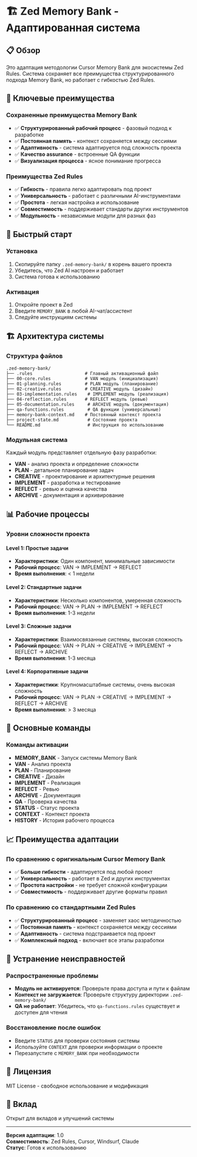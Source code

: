 # 🏗️ Zed Memory Bank - Адаптированная система

## 📋 Обзор
Это адаптация методологии Cursor Memory Bank для экосистемы Zed Rules. Система сохраняет все преимущества структурированного подхода Memory Bank, но работает с гибкостью Zed Rules.

## 🎯 Ключевые преимущества

### Сохраненные преимущества Memory Bank
- ✅ **Структурированный рабочий процесс** - фазовый подход к разработке
- ✅ **Постоянная память** - контекст сохраняется между сессиями
- ✅ **Адаптивность** - система адаптируется под сложность проекта
- ✅ **Качество assurance** - встроенные QA функции
- ✅ **Визуализация процесса** - ясное понимание прогресса

### Преимущества Zed Rules
- ✅ **Гибкость** - правила легко адаптировать под проект
- ✅ **Универсальность** - работает с различными AI-инструментами
- ✅ **Простота** - легкая настройка и использование
- ✅ **Совместимость** - поддерживает стандарты других инструментов
- ✅ **Модульность** - независимые модули для разных фаз

## 🚀 Быстрый старт

### Установка
1. Скопируйте папку `.zed-memory-bank/` в корень вашего проекта
2. Убедитесь, что Zed AI настроен и работает
3. Система готова к использованию

### Активация
1. Откройте проект в Zed
2. Введите `MEMORY_BANK` в любой AI-чат/ассистент
3. Следуйте инструкциям системы

## 🏗️ Архитектура системы

### Структура файлов
```
.zed-memory-bank/
├── .rules                    # Главный активационный файл
├── 00-core.rules             # VAN модуль (инициализация)
├── 01-planning.rules         # PLAN модуль (планирование)
├── 02-creative.rules         # CREATIVE модуль (дизайн)
├── 03-implementation.rules    # IMPLEMENT модуль (реализация)
├── 04-reflection.rules       # REFLECT модуль (ревью)
├── 05-documentation.rules     # ARCHIVE модуль (документация)
├── qa-functions.rules         # QA функции (универсальные)
├── memory-bank-context.md    # Постоянный контекст проекта
├── project-state.md           # Состояние проекта
└── README.md                  # Инструкция по использованию
```

### Модульная система
Каждый модуль представляет отдельную фазу разработки:
- **VAN** - анализ проекта и определение сложности
- **PLAN** - детальное планирование задач
- **CREATIVE** - проектирование и архитектурные решения
- **IMPLEMENT** - разработка и тестирование
- **REFLECT** - ревью и оценка качества
- **ARCHIVE** - документация и архивирование

## 📊 Рабочие процессы

### Уровни сложности проекта

#### Level 1: Простые задачи
- **Характеристики**: Один компонент, минимальные зависимости
- **Рабочий процесс**: VAN → IMPLEMENT → REFLECT
- **Время выполнения**: < 1 недели

#### Level 2: Стандартные задачи
- **Характеристики**: Несколько компонентов, умеренная сложность
- **Рабочий процесс**: VAN → PLAN → IMPLEMENT → REFLECT
- **Время выполнения**: 1-3 недели

#### Level 3: Сложные задачи
- **Характеристики**: Взаимосвязанные системы, высокая сложность
- **Рабочий процесс**: VAN → PLAN → CREATIVE → IMPLEMENT → REFLECT → ARCHIVE
- **Время выполнения**: 1-3 месяца

#### Level 4: Корпоративные задачи
- **Характеристики**: Крупномасштабные системы, очень высокая сложность
- **Рабочий процесс**: VAN → PLAN → CREATIVE → IMPLEMENT → REFLECT → ARCHIVE
- **Время выполнения**: > 3 месяца

## 🔧 Основные команды

### Команды активации
- **MEMORY_BANK** - Запуск системы Memory Bank
- **VAN** - Анализ проекта
- **PLAN** - Планирование
- **CREATIVE** - Дизайн
- **IMPLEMENT** - Реализация
- **REFLECT** - Ревью
- **ARCHIVE** - Документация
- **QA** - Проверка качества
- **STATUS** - Статус проекта
- **CONTEXT** - Контекст проекта
- **HISTORY** - История рабочего процесса

## 📈 Преимущества адаптации

### По сравнению с оригинальным Cursor Memory Bank
- ✅ **Больше гибкости** - адаптируется под любой проект
- ✅ **Универсальность** - работает в Zed и других инструментах
- ✅ **Простота настройки** - не требует сложной конфигурации
- ✅ **Совместимость** - поддерживает другие форматы правил

### По сравнению со стандартными Zed Rules
- ✅ **Структурированный процесс** - заменяет хаос методичностью
- ✅ **Постоянная память** - контекст сохраняется между сессиями
- ✅ **Адаптивность** - система подстраивается под проект
- ✅ **Комплексный подход** - включает все этапы разработки

## 🚨 Устранение неисправностей

### Распространенные проблемы
- **Модуль не активируется**: Проверьте права доступа и пути к файлам
- **Контекст не загружается**: Проверьте структуру директории `.zed-memory-bank/`
- **QA не работает**: Убедитесь, что `qa-functions.rules` существует и доступен для чтения

### Восстановление после ошибок
- Введите `STATUS` для проверки состояния системы
- Используйте `CONTEXT` для проверки информации о проекте
- Перезапустите с `MEMORY_BANK` при необходимости

## 📝 Лицензия
MIT License - свободное использование и модификация

## 🤝 Вклад
Открыт для вкладов и улучшений системы

---

**Версия адаптации**: 1.0  
**Совместимость**: Zed Rules, Cursor, Windsurf, Claude  
**Статус**: Готов к использованию